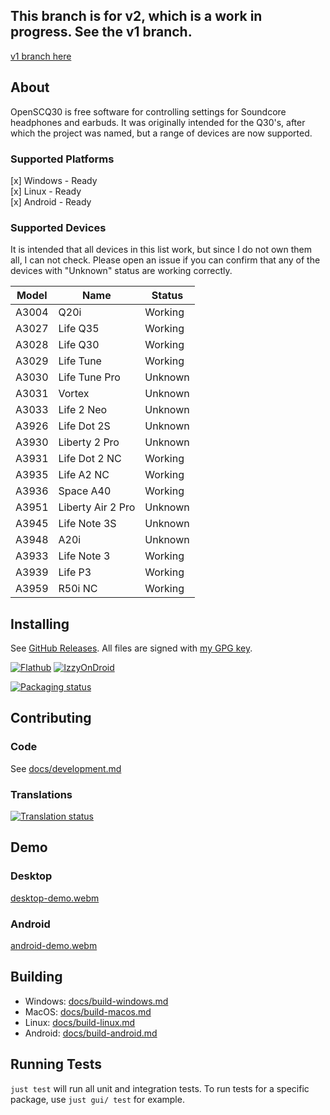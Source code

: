 ## This branch is for v2, which is a work in progress. See the v1 branch.

[v1 branch here](https://github.com/Oppzippy/OpenSCQ30/tree/v1)

## About

OpenSCQ30 is free software for controlling settings for Soundcore headphones and earbuds. It was originally intended for the Q30's, after which the project was named, but a range of devices are now supported.

### Supported Platforms

[x] Windows - Ready  
[x] Linux - Ready  
[x] Android - Ready

### Supported Devices

It is intended that all devices in this list work, but since I do not own them all, I can not check. Please open an issue if you can confirm that any of the devices with "Unknown" status are working correctly.

| Model | Name              | Status  |
| ----- | ----------------- | ------- |
| A3004 | Q20i              | Working |
| A3027 | Life Q35          | Working |
| A3028 | Life Q30          | Working |
| A3029 | Life Tune         | Working |
| A3030 | Life Tune Pro     | Unknown |
| A3031 | Vortex            | Unknown |
| A3033 | Life 2 Neo        | Unknown |
| A3926 | Life Dot 2S       | Unknown |
| A3930 | Liberty 2 Pro     | Unknown |
| A3931 | Life Dot 2 NC     | Working |
| A3935 | Life A2 NC        | Working |
| A3936 | Space A40         | Working |
| A3951 | Liberty Air 2 Pro | Unknown |
| A3945 | Life Note 3S      | Unknown |
| A3948 | A20i              | Unknown |
| A3933 | Life Note 3       | Working |
| A3939 | Life P3           | Working |
| A3959 | R50i NC           | Working |

## Installing

See [GitHub Releases](https://github.com/Oppzippy/OpenSCQ30/releases). All files are signed with [my GPG key](https://kylescheuing.com/publickey.txt).

[![Flathub](https://img.shields.io/flathub/v/com.oppzippy.OpenSCQ30)](https://flathub.org/apps/com.oppzippy.OpenSCQ30)
[![IzzyOnDroid](https://img.shields.io/endpoint?url=https://apt.izzysoft.de/fdroid/api/v1/shield/com.oppzippy.openscq30)](https://apt.izzysoft.de/fdroid/index/apk/com.oppzippy.openscq30)

[![Packaging status](https://repology.org/badge/vertical-allrepos/openscq30.svg)](https://repology.org/project/openscq30/versions)

## Contributing

### Code

See [docs/development.md](docs/development.md)

### Translations

[![Translation status](https://translate.codeberg.org/widget/openscq30/multi-auto.svg)](https://translate.codeberg.org/engage/openscq30/)

## Demo

### Desktop

[desktop-demo.webm](https://github.com/user-attachments/assets/3df615f5-2e5d-44e8-9604-f5175c11ea5b)

### Android

[android-demo.webm](https://github.com/user-attachments/assets/bf48a9f3-db73-4f26-b1e7-edac5f3fba32)

## Building

- Windows: [docs/build-windows.md](docs/build-windows.md)
- MacOS: [docs/build-macos.md](docs/build-macos.md)
- Linux: [docs/build-linux.md](docs/build-linux.md)
- Android: [docs/build-android.md](docs/build-android.md)

## Running Tests

`just test` will run all unit and integration tests. To run tests for a specific package, use `just gui/ test` for example.
